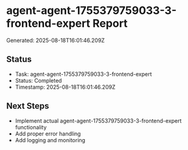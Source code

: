 # agent-agent-1755379759033-3-frontend-expert Report

Generated: 2025-08-18T16:01:46.209Z

## Status
- Task: agent-agent-1755379759033-3-frontend-expert
- Status: Completed
- Timestamp: 2025-08-18T16:01:46.209Z

## Next Steps
- Implement actual agent-agent-1755379759033-3-frontend-expert functionality
- Add proper error handling
- Add logging and monitoring
